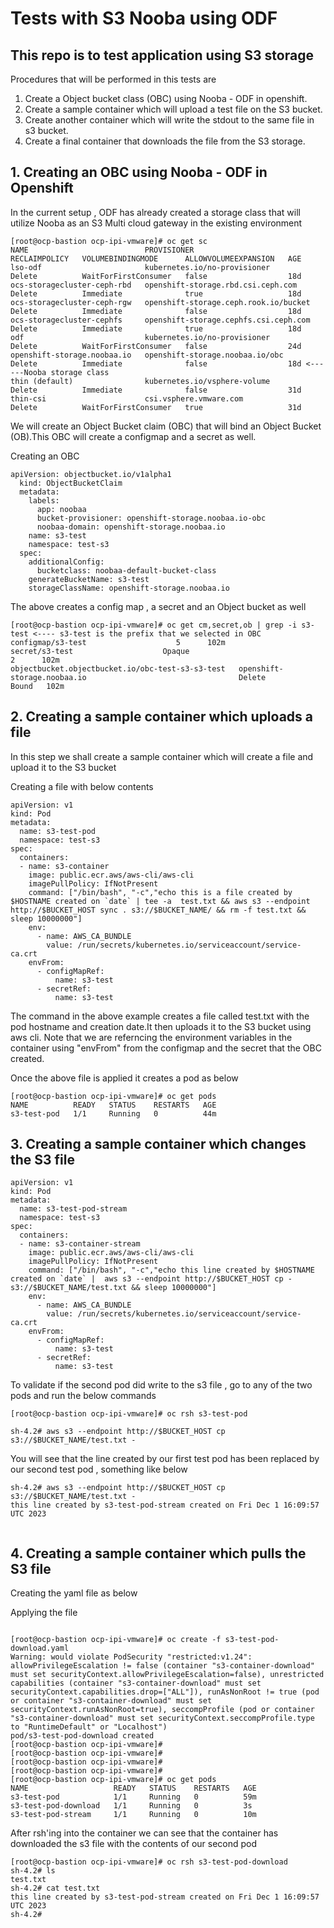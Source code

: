 
# Tests with S3 Nooba using ODF

## This repo is to test application using S3 storage

Procedures that will be performed in this tests are

1. Create a Object bucket class (OBC)  using Nooba - ODF in openshift. 
2. Create a sample container which will upload a test file on the S3 bucket.
3. Create another container which will write the stdout to the same file in s3 bucket.
4. Create a final container that downloads the file from the S3 storage.


## 1. Creating an OBC using Nooba - ODF in Openshift

In the current setup , ODF has already created a storage class that will utilize Nooba as an S3 Multi cloud gateway in the existing environment

```
[root@ocp-bastion ocp-ipi-vmware]# oc get sc
NAME                          PROVISIONER                             RECLAIMPOLICY   VOLUMEBINDINGMODE      ALLOWVOLUMEEXPANSION   AGE
lso-odf                       kubernetes.io/no-provisioner            Delete          WaitForFirstConsumer   false                  18d
ocs-storagecluster-ceph-rbd   openshift-storage.rbd.csi.ceph.com      Delete          Immediate              true                   18d
ocs-storagecluster-ceph-rgw   openshift-storage.ceph.rook.io/bucket   Delete          Immediate              false                  18d
ocs-storagecluster-cephfs     openshift-storage.cephfs.csi.ceph.com   Delete          Immediate              true                   18d
odf                           kubernetes.io/no-provisioner            Delete          WaitForFirstConsumer   false                  24d
openshift-storage.noobaa.io   openshift-storage.noobaa.io/obc         Delete          Immediate              false                  18d <------Nooba storage class
thin (default)                kubernetes.io/vsphere-volume            Delete          Immediate              false                  31d
thin-csi                      csi.vsphere.vmware.com                  Delete          WaitForFirstConsumer   true                   31d

```

We will create an Object Bucket claim (OBC) that will bind an Object Bucket (OB).This OBC will create a configmap and a secret as well.

Creating an OBC 

```
apiVersion: objectbucket.io/v1alpha1
  kind: ObjectBucketClaim
  metadata:
    labels:
      app: noobaa
      bucket-provisioner: openshift-storage.noobaa.io-obc
      noobaa-domain: openshift-storage.noobaa.io
    name: s3-test
    namespace: test-s3
  spec:
    additionalConfig:
      bucketclass: noobaa-default-bucket-class
    generateBucketName: s3-test
    storageClassName: openshift-storage.noobaa.io

```

The above creates a config map , a secret and an Object bucket as well

```
[root@ocp-bastion ocp-ipi-vmware]# oc get cm,secret,ob | grep -i s3-test <---- s3-test is the prefix that we selected in OBC 
configmap/s3-test                    5      102m
secret/s3-test                    Opaque                                2      102m
objectbucket.objectbucket.io/obc-test-s3-s3-test   openshift-storage.noobaa.io                                  Delete           Bound   102m

```



## 2. Creating a sample container which uploads a file 

In this step we shall create a sample container which will create a file and upload it to the S3 bucket 

Creating a file with below contents 

```
apiVersion: v1
kind: Pod
metadata:
  name: s3-test-pod 
  namespace: test-s3
spec:
  containers:
  - name: s3-container
    image: public.ecr.aws/aws-cli/aws-cli
    imagePullPolicy: IfNotPresent
    command: ["/bin/bash", "-c","echo this is a file created by $HOSTNAME created on `date` | tee -a  test.txt && aws s3 --endpoint http://$BUCKET_HOST sync . s3://$BUCKET_NAME/ && rm -f test.txt && sleep 10000000"]
    env: 
      - name: AWS_CA_BUNDLE
        value: /run/secrets/kubernetes.io/serviceaccount/service-ca.crt
    envFrom:
      - configMapRef: 
          name: s3-test
      - secretRef:
          name: s3-test 

```

The command in the above example creates a file called test.txt with the pod hostname and creation date.It then uploads it to the S3 bucket using aws cli.
Note that we are referncing the environment variables in the container using "envFrom" from the configmap and the secret that the OBC created.

Once the above file is applied it creates a pod as below

```
[root@ocp-bastion ocp-ipi-vmware]# oc get pods
NAME          READY   STATUS    RESTARTS   AGE
s3-test-pod   1/1     Running   0          44m

```


## 3. Creating a sample container which changes the S3 file 

```
apiVersion: v1
kind: Pod
metadata:
  name: s3-test-pod-stream
  namespace: test-s3
spec:
  containers:
  - name: s3-container-stream
    image: public.ecr.aws/aws-cli/aws-cli
    imagePullPolicy: IfNotPresent
    command: ["/bin/bash", "-c","echo this line created by $HOSTNAME created on `date` |  aws s3 --endpoint http://$BUCKET_HOST cp - s3://$BUCKET_NAME/test.txt && sleep 10000000"]
    env: 
      - name: AWS_CA_BUNDLE
        value: /run/secrets/kubernetes.io/serviceaccount/service-ca.crt
    envFrom:
      - configMapRef: 
          name: s3-test
      - secretRef:
          name: s3-test 

```

To validate if the second pod did write to the s3 file , go to any of the two pods and run the below commands

```
[root@ocp-bastion ocp-ipi-vmware]# oc rsh s3-test-pod

sh-4.2# aws s3 --endpoint http://$BUCKET_HOST cp s3://$BUCKET_NAME/test.txt -

```


You will see that the line created by our first test pod has been replaced by our second test pod , something like below

```
sh-4.2# aws s3 --endpoint http://$BUCKET_HOST cp s3://$BUCKET_NAME/test.txt -
this line created by s3-test-pod-stream created on Fri Dec 1 16:09:57 UTC 2023


```

## 4. Creating a sample container which pulls the S3 file

Creating the yaml file as below



Applying the file 

```

[root@ocp-bastion ocp-ipi-vmware]# oc create -f s3-test-pod-download.yaml 
Warning: would violate PodSecurity "restricted:v1.24": allowPrivilegeEscalation != false (container "s3-container-download" must set securityContext.allowPrivilegeEscalation=false), unrestricted capabilities (container "s3-container-download" must set securityContext.capabilities.drop=["ALL"]), runAsNonRoot != true (pod or container "s3-container-download" must set securityContext.runAsNonRoot=true), seccompProfile (pod or container "s3-container-download" must set securityContext.seccompProfile.type to "RuntimeDefault" or "Localhost")
pod/s3-test-pod-download created
[root@ocp-bastion ocp-ipi-vmware]# 
[root@ocp-bastion ocp-ipi-vmware]# 
[root@ocp-bastion ocp-ipi-vmware]# 
[root@ocp-bastion ocp-ipi-vmware]# 
[root@ocp-bastion ocp-ipi-vmware]# oc get pods
NAME                   READY   STATUS    RESTARTS   AGE
s3-test-pod            1/1     Running   0          59m
s3-test-pod-download   1/1     Running   0          3s
s3-test-pod-stream     1/1     Running   0          10m
```


After rsh'ing into the container we can see that the container has downloaded the s3 file with the contents of our second pod

```
[root@ocp-bastion ocp-ipi-vmware]# oc rsh s3-test-pod-download 
sh-4.2# ls
test.txt
sh-4.2# cat test.txt 
this line created by s3-test-pod-stream created on Fri Dec 1 16:09:57 UTC 2023
sh-4.2# 

```


